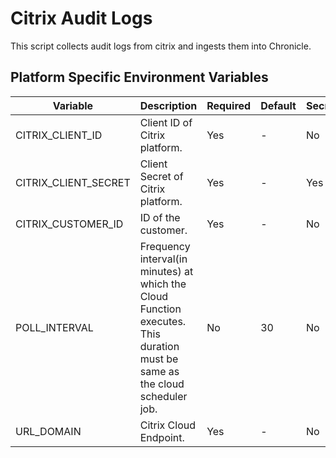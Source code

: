# Citrix Audit Logs

This script collects audit logs from citrix and ingests them into Chronicle.

## Platform Specific Environment Variables

| Variable                    | Description                               | Required | Default | Secret |
| --------------------------- | ----------------------------------------- | -------- | ------- | ------ |
| CITRIX_CLIENT_ID            | Client ID of Citrix platform.             | Yes      | -       | No     |
| CITRIX_CLIENT_SECRET        | Client Secret of Citrix platform.         | Yes      | -       | Yes    |
| CITRIX_CUSTOMER_ID          | ID of the customer.                       | Yes      | -       | No     |
| POLL_INTERVAL               | Frequency interval(in minutes) at which the Cloud Function executes. This duration must be same as the cloud scheduler job. | No       | 30      | No     |
| URL_DOMAIN                  | Citrix Cloud Endpoint.                    | Yes      | -       | No     |
